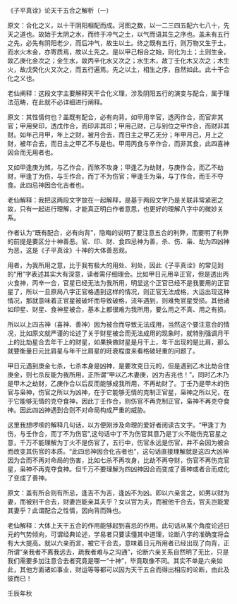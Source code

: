 《子平真诠》论天干五合之解析（一）

原文：合化之义，以十干阴阳相配而成。河图之数，以一二三四五配六七八十，先天之道也。故始于太阴之水，而终于冲气之土，以气而语其生之序也。盖未有五行之先，必先有阴阳老少，而后冲气，故生以土。终之既有五行，则万物又生于土，而水火木金，亦寄质焉，故以土先之。是以甲己相合之始，则化为土；土则生金，故乙庚化金次之；金生水，故丙辛化水又次之；水生木，故丁壬化木又次之；木生火，故戊癸化火又次之，而五行遍焉。先之以土，相生之序，自然如此。此十干合化之义也。

老仙阐释：这段文字主要解释天干合化义理，涉及阴阳五行的演变与配合，属于理法范畴，在此就不必详细进行阐释。

原文：其性情何也？盖既有配合，必有向背。如甲用辛官，透丙作合，而官非其官；甲用癸印，透戊作合，而印非其印；甲用己财，己与别位之甲作合，而财非其财。如年己月甲，年上之财，被月合去，而日主之甲乙无分；年甲月己，月上之财，被年合去，而日主之甲乙不与是也。甲用丙食与辛作合，而非其食，此四喜神因合而无用者也。

又如甲逢庚为煞，与乙作合，而煞不攻身；甲逢乙为劫财，与庚作合，而乙不劫财，甲逢丁为伤，与壬作合，而丁不为伤官；甲逢壬为枭，与丁作合，而壬不夺食。此四忌神因合化吉者也。

老仙解释：我把这两段文字放在一起解释，是基于两段文字乃是关联非常紧密之故，只有一起进行理解，才能真正明白作者意思，也更好的理解八字中的微妙关系。

作者认为“既有配合，必有向背”，隐晦的说明了要注意五合的利弊，而要明了利弊的前提是要区分十神善恶。官、印、财、食四忌神为善，杀、伤、枭、劫为四凶神为恶，这是《子平真诠》十神的大体善恶观。

用者，为我所用之意，比于我有极大的用处、利处，因此《子平真诠》的常见到的“用”字表述其实大有深意，读者需仔细理会。比如甲日元用辛正官，但是透出丙火食神，丙辛一合，官星已经无法为我所用，明显这个正官已经不是我要用的正官星了，所以一旦原局八字正官格遇到这样的情况，则正官无法成格，大运出现这种情况，那就意味着正官星被破坏而导致破格，流年遇到，则难免官星受损。其他诸如印星、财星、食神星被合，基本上都很难为我所用，要么用之不真、用之有损。

所以以上四吉神（喜神、善神）因为被合而导致无法成用，当然这个要注意合的情况，比如原文就严谨的论述了关于财星被合而无法成用的现象时，就特别强调月干上的比劫星合去年干上的财星，如果换做财星是月干上，年干出现的是比肩，那么就要衡量日元比肩星与年干比肩星的旺衰程度来看格破轻重的问题了。

甲日元遇到庚金七杀，七杀本身是凶神，是要攻克日元的，但是遇到乙木比劫合住庚金，则七杀反能为我所用，正所谓“甲以乙木妻庚，凶为吉兆也！”。同时乙木乃是甲木之劫财，乙庚作合以后反而能够成我所用，不再劫财了。丁壬乃是甲木的伤官与枭神，伤官之所以为凶神，在于它能够无情的克制正官星，枭神之所以兄，在于它能够无情的克夺食神，因此丁壬作合，则伤官不再克制正官，枭神不再克夺食神。因此四凶神遇到合则不对命局构成严重的威胁。

这里我想啰嗦的解释几句话，以方便刚涉及命理的爱好者阅读古文字。“甲逢丁为伤，与壬作合，而丁不为伤官”,这句话中丁不为伤官其意乃是丁火不能伤克官星之意，千万不能理解为丁火不是伤官了，五行中，伤官永远是伤官，并不会因为被合而改变其伤官的本质。“此四忌神因合化吉者也”，这句话直接理解就是这四大凶神因为合而不再对命局的伤害，比如七杀不再攻身，比劫不再夺财，伤官不再伤克官星，枭神不再克夺食神。但千万不要理解为四凶神因合而变成了善神或者合而成化了变成了善神。

原文：盖有所合则有所忌，逢吉不为吉，逢凶不为凶。即以六亲言之，如男以财为妻，而被别干合去，财妻岂能亲其夫乎？女以官为夫，而被他干合去，官夫岂能爱其妻乎？此谓配合之性情，因向背而殊也。

老仙解释：大体上天干五合的作用能够起到喜忌的作用。此句话从某个角度论述日元的气势倾向，可谓经典论述，学易者只要读懂其中道理，论断八字的准确度将会有大大提高。就以六亲而言，被它干合去，意味着日元所用者已经出现了向背，正所谓“亲我者不离我远去，疏我者难与之沟通”，论断六亲关系自然明了无比，只是我们需要多加注意合去者究竟是哪一“十神”，毕竟取像不同。其实不单是六亲如此，其他方面诸如事业，财运等等都可以因为天干五合而得出相应的论断，由此及彼而已！

壬辰年秋

